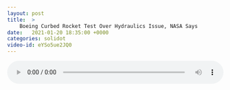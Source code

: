 ```yaml
---
layout: post
title:  >
    Boeing Curbed Rocket Test Over Hydraulics Issue, NASA Says
date:   2021-01-20 18:35:00 +0000
categories: solidot
video-id: eYSo5ue2JQ0
---
```


<audio src="/assets/f72013cc025e7ebd5d4798b92f907c84.mp3" style="width: 100%;" controls></audio>

